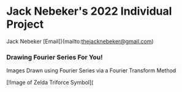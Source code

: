 # Jack Nebeker's 2022 Individual Project
Jack Nebeker [Email])(mailto:thejacknebeker@gmail.com)

### Drawing Fourier Series For You!
Images Drawn using Fourier Series via a Fourier Transform Method

[!Image of Zelda Triforce Symbol](











